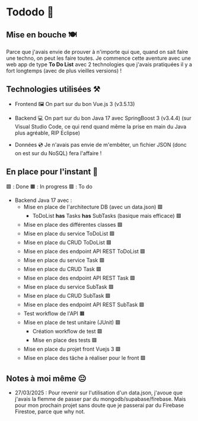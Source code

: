 # Tododo 📃

## Mise en bouche 🍽️

Parce que j'avais envie de prouver à n'importe qui que, quand on sait faire une techno, on peut les faire toutes.
Je commence cette aventure avec une web app de type __To Do List__ avec 2 technologies que j'avais pratiquées il y a fort longtemps (avec de plus vieilles versions) !

## Technologies utilisées ⚒️

* Frontend 🖼️
  On part sur du bon Vue.js 3 (v3.5.13)

* Backend 💻
  On part sur du bon Java 17 avec SpringBoost 3 (v3.4.4) (sur Visual Studio Code, ce qui rend quand même la prise en main du Java plus agréable, RIP Eclipse)

* Données 💿
  Je n'avais pas envie de m'embêter, un fichier JSON (donc on est sur du NoSQL) fera l'affaire !

## En place pour l'instant 💭

🟩 : Done
🟧 : In progress
🟪 : To do

* Backend Java 17 avec :
  * Mise en place de l'architecture DB (avec un data.json) 🟩
      * ToDoList __has__ Tasks __has__ SubTasks (basique mais efficace) 🟩
  * Mise en place des différentes classes 🟩
  * Mise en place du service ToDoList 🟩
  * Mise en place du CRUD ToDoList 🟩
  * Mise en place des endpoint API REST ToDoList 🟩
  * Mise en place du service Task 🟩
  * Mise en place du CRUD Task 🟩
  * Mise en place des endpoint API REST Task 🟩
  * Mise en place du service SubTask 🟩
  * Mise en place du CRUD SubTask 🟩
  * Mise en place des endpoint API REST SubTask 🟩
  * Test workflow de l'API 🟧
  * Mise en place de test unitaire (JUnit) 🟪
      * Création workflow de test 🟪
      * Mise en place des tests 🟪
  * Mise en place du projet front Vuejs 3 🟪
  * Mise en place des tâche à réaliser pour le front 🟪 

## Notes à moi même 😐

* 27/03/2025 : Pour revenir sur l'utilisation d'un data.json, j'avoue que j'avais la flemme de passer par du mongodb/supabase/firebase.
  Mais pour mon prochain projet sans doute que je passerai par du Firebase Firestoe, parce que why not.
